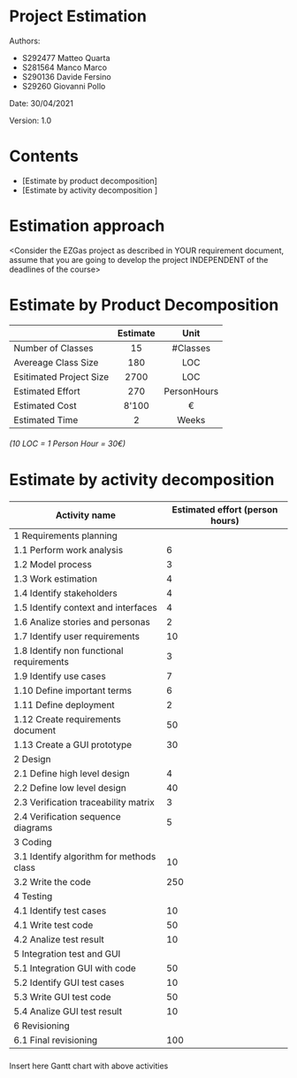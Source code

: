 # Project Estimation  
Authors: 
* S292477 Matteo Quarta
* S281564 Manco Marco
* S290136 Davide Fersino
* S29260 Giovanni Pollo
  
Date: 30/04/2021

Version: 1.0
# Contents
- [Estimate by product decomposition]
- [Estimate by activity decomposition ]
# Estimation approach
<Consider the EZGas  project as described in YOUR requirement document, assume that you are going to develop the project INDEPENDENT of the deadlines of the course>
# Estimate by Product Decomposition

|                         | Estimate |    Unit     |
| :---------------------- | :------: | :---------: |
| Number of Classes       |    15    |  #Classes   |
| Avereage Class Size     |   180    |     LOC     |
| Esitimated Project Size |   2700   |     LOC     |
| Estimated Effort        |   270    | PersonHours |
| Estimated Cost          |  8'100   |      €      |
| Estimated Time          |    2     |    Weeks    |

###### (10 LOC = 1 Person Hour = 30€)

# Estimate by activity decomposition
### 
| Activity name | Estimated effort (person hours) |
| ------------- | ------------------------------- |
| 1 Requirements planning |  |
| 1.1 Perform work analysis | 6 |
| 1.2 Model process | 3 |
| 1.3 Work estimation | 4 |
| 1.4 Identify stakeholders | 4 |
| 1.5 Identify context and interfaces | 4 |
| 1.6 Analize stories and personas | 2 |
| 1.7 Identify user requirements | 10 |
| 1.8 Identify non functional requirements | 3 |
| 1.9 Identify use cases | 7 |
| 1.10 Define important terms | 6 |
| 1.11 Define deployment | 2 |
| 1.12 Create requirements document | 50 |
| 1.13 Create a GUI prototype | 30 |
| 2 Design | |
| 2.1 Define high level design| 4 |
| 2.2 Define low level design | 40 |
| 2.3 Verification traceability matrix | 3 |
| 2.4 Verification sequence diagrams | 5 |
| 3 Coding | |
| 3.1 Identify algorithm for methods class | 10 |
| 3.2 Write the code | 250 |
| 4 Testing | |
| 4.1 Identify test cases | 10 |
| 4.1 Write test code | 50 |
| 4.2 Analize test result | 10 |
| 5 Integration test and GUI | |
| 5.1 Integration GUI with code | 50 |
| 5.2 Identify GUI test cases | 10 |
| 5.3 Write GUI test code | 50 |
| 5.4 Analize GUI test result | 10 |
| 6 Revisioning | |
| 6.1 Final revisioning | 100 |


###
Insert here Gantt chart with above activities
